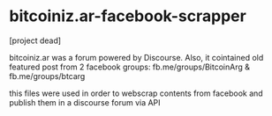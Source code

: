 # bitcoiniz.ar-facebook-scrapper

[project dead]

bitcoiniz.ar was a forum powered by Discourse. Also, it cointained old featured post from 2 facebook groups: fb.me/groups/BitcoinArg &amp; fb.me/groups/btcarg

this files were used in order to webscrap contents from facebook and publish them in a discourse forum via API